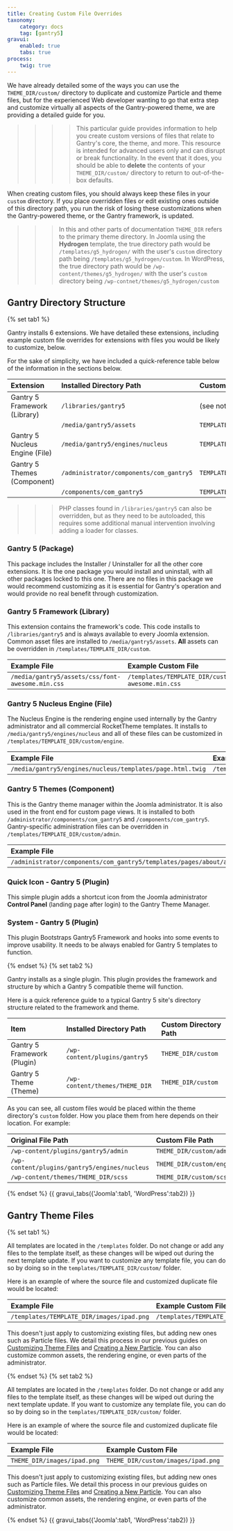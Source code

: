 ```yaml
---
title: Creating Custom File Overrides
taxonomy:
    category: docs
    tag: [gantry5]
gravui:
    enabled: true
    tabs: true
process:
    twig: true
---
```


We have already detailed some of the ways you can use the `THEME_DIR/custom/` directory to duplicate and customize Particle and theme files, but for the experienced Web developer wanting to go that extra step and customize virtually all aspects of the Gantry-powered theme, we are providing a detailed guide for you.

>>>> This particular guide provides information to help you create custom versions of files that relate to Gantry's core, the theme, and more. This resource is intended for advanced users only and can disrupt or break functionality. In the event that it does, you should be able to **delete** the contents of your `THEME_DIR/custom/` directory to return to out-of-the-box defaults.

When creating custom files, you should always keep these files in your `custom` directory. If you place overridden files or edit existing ones outside of this directory path, you run the risk of losing these customizations when the Gantry-powered theme, or the Gantry framework, is updated.

>>> In this and other parts of documentation `THEME_DIR` refers to the primary theme directory. In Joomla using the **Hydrogen** template, the true directory path would be `/templates/g5_hydrogen/` with the user's `custom` directory path being `/templates/g5_hydrogen/custom`. In WordPress, the true directory path would be `/wp-content/themes/g5_hydrogen/` with the user's `custom` directory being `/wp-contnet/themes/g5_hydrogen/custom`

## Gantry Directory Structure

{% set tab1 %}

Gantry installs 6 extensions. We have detailed these extensions, including example custom file overrides for extensions with files you would be likely to customize, below.

For the sake of simplicity, we have included a quick-reference table below of the information in the sections below.

| Extension                      | Installed Directory Path                | Custom Directory Path        |
| :-----                         | :-----                                  | :-----                       |
| Gantry 5 Framework (Library)   | `/libraries/gantry5`                    | (see notes below)            |
|                                | `/media/gantry5/assets`                 | `TEMPLATE_DIR/custom`        |
| Gantry 5 Nucleus Engine (File) | `/media/gantry5/engines/nucleus`        | `TEMPLATE_DIR/custom/engine` |
| Gantry 5 Themes (Component)    | `/administrator/components/com_gantry5` | `TEMPLATE_DIR/custom/admin`  |
|                                | `/components/com_gantry5`               | `TEMPLATE_DIR/custom/admin`  |

>>> PHP classes found in `/libraries/gantry5` can also be overridden, but as they need to be autoloaded, this requires some additional manual intervention involving adding a loader for classes.

### Gantry 5 (Package)

This package includes the Installer / Uninstaller for all the other core extensions. It is the one package you would install and uninstall, with all other packages locked to this one. There are no files in this package we would recommend customizing as it is essential for Gantry's operation and would provide no real benefit through customization.

### Gantry 5 Framework (Library)

This extension contains the framework's code. This code installs to `/libraries/gantry5` and is always available to every Joomla extension. Common asset files are installed to `/media/gantry5/assets`. **All** assets can be overridden in `/templates/TEMPLATE_DIR/custom`.

| Example File                                     | Example Custom File                                       |
| :-----                                           | :-----                                                    |
| `/media/gantry5/assets/css/font-awesome.min.css` | `/templates/TEMPLATE_DIR/custom/css/font-awesome.min.css` |

### Gantry 5 Nucleus Engine (File)

The Nucleus Engine is the rendering engine used internally by the Gantry administrator and all commercial RocketTheme templates. It installs to `/media/gantry5/engines/nucleus` and all of these files can be customized in `/templates/TEMPLATE_DIR/custom/engine`.

| Example File                                              | Example Custom File                                              |
| :-----                                                    | :-----                                                           |
| `/media/gantry5/engines/nucleus/templates/page.html.twig` | `/templates/TEMPLATE_DIR/custom/engine/templates/page.html.twig` |

### Gantry 5 Themes (Component)

This is the Gantry theme manager within the Joomla administrator. It is also used in the front end for custom page views. It is installed to both `/administrator/components/com_gantry5` and `/components/com_gantry5`. Gantry-specific administration files can be overridden in `/templates/TEMPLATE_DIR/custom/admin`.

| Example File                                                                  | Example Custom File                                                          |
| :-----                                                                        | :-----                                                                       |
| `/administrator/components/com_gantry5/templates/pages/about/about.html.twig` | `/templates/TEMPLATE_DIR/custom/admin/templates/pages/about/about.html.twig` |

### Quick Icon - Gantry 5 (Plugin)

This simple plugin adds a shortcut icon from the Joomla administrator **Control Panel** (landing page after login) to the Gantry Theme Manager.

### System - Gantry 5 (Plugin)

This plugin Bootstraps Gantry5 Framework and hooks into some events to improve usability. It needs to be always enabled for Gantry 5 templates to function.

{% endset %}
{% set tab2 %}

Gantry installs as a single plugin. This plugin provides the framework and structure by which a Gantry 5 compatible theme will function. 

Here is a quick reference guide to a typical Gantry 5 site's directory structure related to the framework and theme.

| Item                        | Installed Directory Path       | Custom Directory Path |
| :-----                      | :-----                         | :-----                |
| Gantry 5 Framework (Plugin) | `/wp-content/plugins/gantry5`  | `THEME_DIR/custom`    |
| Gantry 5 Theme (Theme)      | `/wp-content/themes/THEME_DIR` | `THEME_DIR/custom`    |

As you can see, all custom files would be placed within the theme directory's `custom` folder. How you place them from here depends on their location. For example:

| Original File Path                            | Custom File Path          |
| :-----                                        | :-----                    |
| `/wp-content/plugins/gantry5/admin`           | `THEME_DIR/custom/admin`  |
| `/wp-content/plugins/gantry5/engines/nucleus` | `THEME_DIR/custom/engine` |
| `/wp-content/themes/THEME_DIR/scss`           | `THEME_DIR/custom/scss`   |

{% endset %}
{{ gravui_tabs({'Joomla':tab1, 'WordPress':tab2}) }}

## Gantry Theme Files

{% set tab1 %}

All templates are located in the `/templates` folder. Do not change or add any files to the template itself, as these changes will be wiped out during the next template update. If you want to customize any template file, you can do so by doing so in the `templates/TEMPLATE_DIR/custom/` folder.

Here is an example of where the source file and customized duplicate file would be located:

| Example File                              | Example Custom File                              |
| :-----                                    | :-----                                           |
| `/templates/TEMPLATE_DIR/images/ipad.png` | `/templates/TEMPLATE_DIR/custom/images/ipad.png` |

This doesn't just apply to customizing existing files, but adding new ones such as Particle files. We detail this process in our previous guides on [Customizing Theme Files](../customizing-theme-files) and [Creating a New Particle](../creating-a-new-particle/). You can also customize common assets, the rendering engine, or even parts of the administrator.

{% endset %}
{% set tab2 %}

All templates are located in the `/templates` folder. Do not change or add any files to the template itself, as these changes will be wiped out during the next template update. If you want to customize any template file, you can do so by doing so in the `templates/TEMPLATE_DIR/custom/` folder.

Here is an example of where the source file and customized duplicate file would be located:

| Example File                | Example Custom File                |
| :-----                      | :-----                             |
| `THEME_DIR/images/ipad.png` | `THEME_DIR/custom/images/ipad.png` |

This doesn't just apply to customizing existing files, but adding new ones such as Particle files. We detail this process in our previous guides on [Customizing Theme Files](../customizing-theme-files) and [Creating a New Particle](../creating-a-new-particle/). You can also customize common assets, the rendering engine, or even parts of the administrator.

{% endset %}
{{ gravui_tabs({'Joomla':tab1, 'WordPress':tab2}) }}